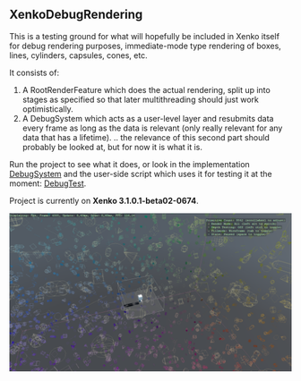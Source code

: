 XenkoDebugRendering
---------------------
This is a testing ground for what will hopefully be included in Xenko itself for debug rendering purposes, immediate-mode type rendering of boxes, lines, cylinders, capsules, cones, etc.

It consists of:
1. A RootRenderFeature which does the actual rendering, split up into stages as specified so that later multithreading should just work optimistically.
2. A DebugSystem which acts as a user-level layer and resubmits data every frame as long as the data is relevant (only really relevant for any data that has a lifetime). .. the relevance of this second part should probably be looked at, but for now it is what it is.

Run the project to see what it does, or look in the implementation [DebugSystem](DebugRendering/DebugSystem.cs) and the user-side script which uses it for testing it at the moment: [DebugTest](DebugRendering/DebugTest.cs).

Project is currently on **Xenko 3.1.0.1-beta02-0674**.

![currently](debug_rendering.png "a bunch of primitives in space")
